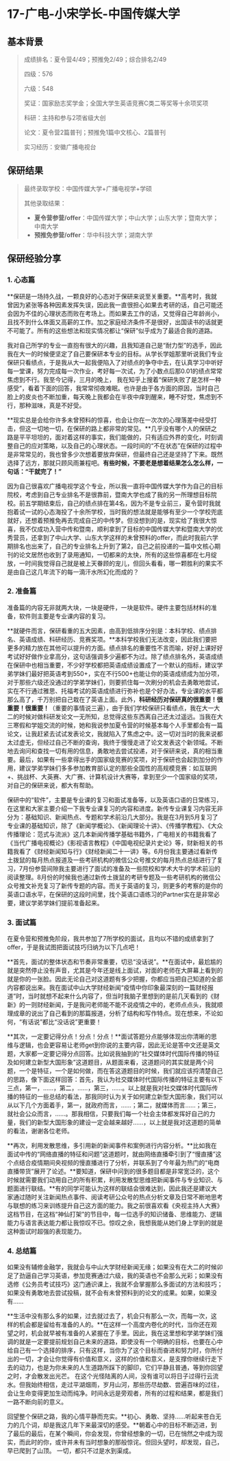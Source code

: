 # 17-广电-小宋学长-中国传媒大学 

## 基本背景

> 成绩排名：夏令营4/49；预推免2/49；综合排名2/49
>
> 四级：576
>
> 六级：548
>
> 奖证：国家励志奖学金；全国大学生英语竞赛C类二等奖等十余项奖项
>
> 科研：主持和参与2项省级大创
>
> 论文：夏令营2篇普刊；预推免1篇中文核心、2篇普刊
>
> 实习经历：安徽广播电视台

## 保研结果

> 最终录取学校：中国传媒大学+广播电视学+学硕
>
> 其他录取结果：
>
> * **夏令营参营/offer**：中国传媒大学；中山大学；山东大学；暨南大学；中南大学
> * **预推免参营/offer**：华中科技大学；湖南大学

## 保研经验分享

### 1. 心态篇

**保研是一场持久战，一颗良好的心态对于保研来说至关重要。**高考时，我就曾因为紧张等各种因素发挥失误，因此我一直很担心如果去考研的话，自己可能还会因为不佳的心理状态而败在考场上。而如果去工作的话，又觉得自己年龄尚小，且找不到什么体面又高薪的工作。加之家庭经济条件不是很好，出国读书的话就更不可能了。所有的这些想法和现实情况都让“保研”似乎成为了最适合我的道路。

我对自己所学的专业一直抱有很大的兴趣，且我知道自己是“耐力型”的选手，因此我在大一的时候便坚定了自己要保研本专业的目标。从学长学姐那里听说我们专业保研只看绩点，于是我从大一起我便陷入了对绩点的争夺中去，在认真学习中听好每一堂课，努力完成每一次作业，考好每一次试，为了小数点后那0.01的绩点常常焦虑到不行。我至今记得，三月的晚上， 我在知乎上搜着“保研失败了是怎样一种感受”，看着下面的回答，我常常彻夜难眠。也许是由于各方面的原因，当时自己脸上的皮炎也不断加重，每天晚上我都会在半夜中痒到醒来，睡不好觉，焦虑到不行，那种滋味，真是不好受。

**现实总是会给你许多未曾预料的惊喜，也会让你在一次次的心理落差中经受打击，但这一切地一切，在保研的路上都非常的常见。**几乎没有哪个人的保研之路是平平坦坦的，面对着这样的事实，我们能做的，只有适应外界的变化，时刻调整自己的应对策略，以及自己的心理状态。一段时间的“不在状态”在保研的过程中是非常常见的，我也曾多少次想着要放弃保研，但最终自己还是坚持了下来。既然选择了远方，那就只顾风雨兼程吧。**有些时候，不要老是想着结果怎么怎么样，一句话：“干就完了！”**

因为自己很喜欢广播电视学这个专业，所以我一直将中国传媒大学作为自己的目标院校，考虑到自己专业排名不是很靠前，暨南大学也成了我的另一所理想目标院校。前五学期结束后，自己的绩点排在第4名，因为不是专业前三，夏令营时我就抱着试一试的心态海投了十余所学校，当时我的想法就是能够有至少一个学校兜底就好，还想着预推免再去完成自己的中传梦。但没想到的是，现实给了我很大惊喜，我不仅成功入营中传和暨南，顺利拿到了目标的中国传媒大学和暨南大学的优秀营员，还拿到了中山大学、山东大学这样的未曾预料的offer，而此时我前六学期排名也出来了，自己的专业排名上升到了第2，自己之前投递的一篇中文核心期刊的论文居然也收到了录用通知，一切都来的太快，所有的这些惊喜都在七月绽放，一时间我觉得自己就是被上天眷顾的宠儿，但回头看看，哪一颗胜利的果实不是由自己这几年流下的每一滴汗水所幻化而成的？

### 2. 准备篇

准备篇的内容无非就两大块，一块是硬件，一块是软件。硬件主要包括材料的准备，软件则主要是专业课内容的复习。

**就硬件而言，保研看重的五大因素，由高到低排序分别是：本科学校、绩点排名、英语成绩、科研经历、竞赛奖项。**本科学校我们无法改变，因此我们要把更多的精力放在其他可以提升的方面。绩点排名的重要性不言而喻，好好上课好好考试好好做作业拿高分，这句话强调多少遍都不为过。除了绩点排名外，英语成绩在保研中也相当重要，不少好学校都把英语成绩设置成了一个默认的指标，建议学弟学妹们最好把英语考到550+，实在不行500+也能让你的英语成绩成为加分项，对于那些六级还没通过的学弟学妹们，则要抓住每一次刷分的机会去勇敢地尝试，实在不行通过雅思、托福考试的英语成绩进行弥补也是个好办法，专业课的水平都那么高了，千万别把自己栽在了英语上面。此外，**科研经历对保研真的很重要！很重要！很重要！**（重要的事情说三遍），由于我们学校保研只看绩点，我在大一大二的时候对做科研发论文一无所知，总觉得这些东西离自己还太过遥远。当我在大三寒假和学姐交流的时候，她和我说参加夏令营的时候基本每个人手里都会有一篇论文，让我赶紧去试试发表论文，我就陷入了焦虑之中。这一切对当时的我来说都太过虚无，但经过自己不断的查询，我终于慢慢走进了论文发表这个新领域。不断地去询问和查找一切有用的信息，勇敢地去尝试投递，对于保研来说，真的相当重要。最后，如果有一些拿得出手的国家级竞赛的奖项，对于保研也会起到加分的作用，建议学弟学妹们多多参加教育部认定的那些全国性的高规模竞赛：如互联网+、挑战杯、大英赛、大广赛、计算机设计大赛等，拿到至少一个国家级的奖项，对自己的保研来说，都大有帮助。

保研中的“软件”，主要是专业课的复习和面试准备等，以及英语口语的日常练习，在这里和大家主要介绍一下我专业课复习的内容和进度。新传专业课复习内容无非分为：基础知识、新闻热点、专题和学术前沿几大部分。我是在3月到5月复习了专业课的基础知识，除了《新闻学概论》、《新闻理论十讲》、《传播学教程》、《大众传播理论：范式与流派》这几本新闻传播学基础书籍外，广电相关的书籍我看了《当代广播电视概论》《影视语言教程》《中国电视纪录片史论》等，财新相关的书籍我看了《财经新闻知与行》《财经新闻二十一讲》等。6月份我主要通过看新传土拨鼠的每月热点报道及一些考研机构的微信公众号推文的每月热点总结进行了复习，7月份参营间隙我主要进行了面试的准备及一些院校和学术大牛的学术前沿的阅读整理。8月份的时候我也通过新传土拨鼠的考研专题及一些考研机构的微信公众号推文补充复习了新传专题的内容。而关于英语的复习，则更多的考察的是你的英语口语水平，在保研的这段时间里，找个英语口语练习的Partner实在是非常必要，建议学弟学妹们提前准备起来。

### 3. 面试篇

在夏令营和预推免阶段，我共参加了7所学校的面试，且均以不错的成绩拿到了offer，于是我试图把面试技巧归纳为以下几点吧！

**首先，面试的整体状态和节奏非常重要，切忌“没话说”。**在面试中，最尬尴的就是突然停止没有声音，尤其是今年还是线上面试，对面的老师在大屏幕上看到的就是你的一张脸。因此无论自己对这道题有多少把握，你都应当把自己知道的全部内容都说出来。我在面试中山大学财经新闻“疫情中你印象最深刻的一篇财经报道”时，当时就想不起来什么内容了，但当时我脑子里想到的是前几天看到的《财新》的一则财经新闻，于是我问老师能不能不说疫情之中的，老师点点头，我就顺理成章的说出了自己看到的那篇报道，分析了结构和写作特点。现在想来，不论如何，“有话说”都比“没话说”更重要！

**其次，一定要记得分点！分点！分点！**面试答题分点能够体现出你清晰的思维与逻辑，也会更容易让老师get到你说的主要内容，因此无论是答中文还是英文题，大家都一定要记得分点回答。比如说我抽到的“社交媒体时代国际传播的特征及如何建立新型大国形象”这道题目，从题面来看，这道题问的其实就是两个问题，一个是特征，一个是如何做，而在答这道题目的时候，我们就应该捋清楚自己的思路，像下面这样回答：首先，我认为社交媒体时代国际传播的特征主要有以下三点，第一，……，第二，……，第三，……。以上就是我对社交媒体时代国际传播的特征的一些总结的看法，那我同时认为关于如何建立新型大国形象，我们可以从以下几个方面着手，第一，就政府而言，……；第二，就媒体而言……；第三，就社会公众而言，……。那我相信，只要我们每一个社会主体都发挥好自己的力量，我们的新型大国形象的建设一定会越来越好……，以上就是我对这道题的简单的看法，谢谢各位老师。

**再次，利用发散思维，多引用新的新闻事件和案例进行内容分析。**比如我在面试中传的“网络直播的特征和问题”这道题时，就由网络直播牵引到了“慢直播”这个点结合疫情期间央视频的慢直播进行了分析，并联系到了今年最为热门的“电商直播带货”展开了论述。**要知道，保研中问到的很多题目都是非常宽泛的，这个时候就需要我们动用自己的所有积累，利用发散型思维把新闻事件与专业知识、与题面进行联结。**有的同学可能认为这样的联结会很难达到，因此我还是建议大家通过随时关注新闻热点事件、阅读考研公众号的热点分析文章及日常不断地思考与联想的练习来训练提升自己这方面的能力。我之前很喜欢看《央视主持人大赛》这档节目，在这档“神仙打架”的节目中，每一位选手的知识储备、思维能力、逻辑能力与语言表达能力都让我惊叹不已。惊叹之余，我想我能从她们身上学到的就是这种面试时超强的表现能力。

### 4. 总结篇

如果没有辅修金融学，我就会与中山大学财经新闻无缘；如果没有在大二的时候卯足了劲逼自己学习英语，参加竞赛通过六级，我的英语也不会那么光彩；如果没有选修《公务员考试技巧》这门通识课上，我就不会掌握那么多面试的方法和技巧；如果没有勇敢地去尝试投稿，就不会有未曾预料到的论文的成果。如果，如果没有……

**生活中没有那么多的如果，过去就过去了，机会只有那么一次，而每一次，这样的机会都是留给有准备的人的。**在这样一个高度内卷化的时代，当你还在观望之时，机会就早被有准备的人紧握在了手里。因此，我在这里想和学弟学妹们强调的就是一定要提前规划自己未来的道路，即使没有一个明确的目标，也要在心中给自己有一个选择的排序，只有这样，当你为了这个目标而奋进和努力时，你所付出的一切，才会让你觉得有价值和意义，这样的价值和意义，是支撑你继续行走下去的动力，也是为你未来的人生道路所踩下的脚印，它们平静且普通，等到你回望之时，才会散发出光芒。
在这个光怪陆离的人间，没有谁可以将日子过得行云流水。但我始终相信，走过平湖烟雨，岁月山河，那些历尽劫数、尝遍百味的过往，会让生命变得更加生动而纯净。时间永远是旁观者，所有的过程和结果，都是我们一路不断向前的意义。

回望整个保研之路，我的心情平静而充实。**初心、勇敢、坚持……听起来苍白无力的几个词，却是我这几年下来最深切的感受。**朝着心中的目标不断迈进，到了最后的最后，在某个瞬间，你会发现，你曾经想象的一切，已在悄然之中成为现实，而此时的你，或许并未有当时想象的那般惊诧。但回头望时，却发现，自己，早已爬到了山顶。
一切，都只不过是水到渠成。